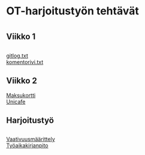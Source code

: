 # OT-harjoitustyön tehtävät <h1>
## Viikko 1 <h2>
[gitlog.txt](https://github.com/esostolv/ot-harjoitustyo/blob/master/laskarit/viikko1/gitlog.txt) <br>
[komentorivi.txt](https://github.com/esostolv/ot-harjoitustyo/blob/master/laskarit/viikko1/komentorivi.txt) <br>

## Viikko 2
[Maksukortti](https://github.com/esostolv/ot-harjoitustyo/tree/master/laskarit/viikko2/Maksukortti) <br>
[Unicafe](https://github.com/esostolv/ot-harjoitustyo/tree/master/laskarit/viikko2/Unicafe) <br>

## Harjoitustyö <h2>
[Vaativuusmäärittely](https://github.com/esostolv/ot-harjoitustyo/blob/master/dokumentaatio/vaativuusmaarittely.md) <br>
[Työaikakirjanpito](https://github.com/esostolv/ot-harjoitustyo/blob/master/dokumentaatio/tyoaikakirjanpito.md) <br>
